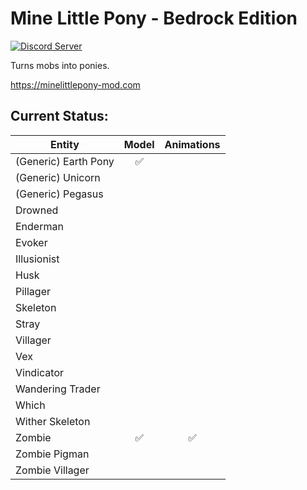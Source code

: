 # Mine Little Pony - Bedrock Edition

[![Discord Server](https://img.shields.io/discord/182490536119107584.svg?color=blueviolet)](https://discord.gg/HbJSFyu)

Turns mobs into ponies.

https://minelittlepony-mod.com

## Current Status:

| Entity               | Model | Animations |
|----------------------|:-----:|:----------:|
| (Generic) Earth Pony | ✅     |            |
| (Generic) Unicorn    |       |            |
| (Generic) Pegasus    |       |            |
| Drowned              |       |            |
| Enderman             |       |            |
| Evoker               |       |            |
| Illusionist          |       |            |
| Husk                 |       |            |
| Pillager             |       |            |
| Skeleton             |       |            |
| Stray                |       |            |
| Villager             |       |            |
| Vex                  |       |            |
| Vindicator           |       |            |
| Wandering Trader     |       |            |
| Which                |       |            |
| Wither Skeleton      |       |            |
| Zombie               | ✅     | ✅         |
| Zombie Pigman        |       |            |
| Zombie Villager      |       |            |

